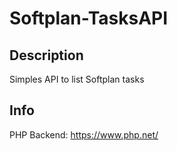 # Softplan-TasksAPI

## Description
Simples API to list Softplan tasks

## Info
PHP Backend: https://www.php.net/
